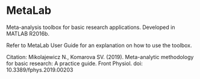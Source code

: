 # MetaLab
Meta-analysis toolbox for basic research applications. Developed in MATLAB R2016b.

Refer to MetaLab User Guide for an explanation on how to use the toolbox. 

Citation: Mikolajewicz N., Komarova SV. (2019). Meta-analytic methodology for basic research: A practice guide. Front Physiol. doi: 10.3389/fphys.2019.00203
